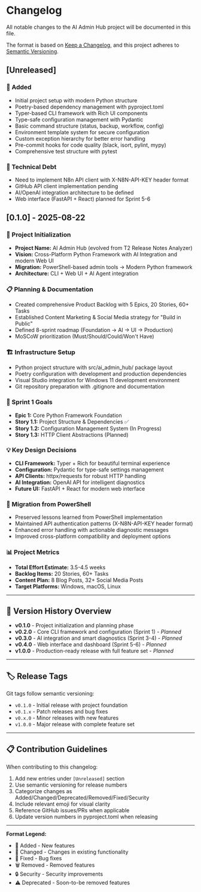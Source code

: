 # Changelog

All notable changes to the AI Admin Hub project will be documented in this file.

The format is based on [Keep a Changelog](https://keepachangelog.com/en/1.0.0/),
and this project adheres to [Semantic Versioning](https://semver.org/spec/v2.0.0.html).

## [Unreleased]

### 🚀 Added
- Initial project setup with modern Python structure
- Poetry-based dependency management with pyproject.toml
- Typer-based CLI framework with Rich UI components
- Type-safe configuration management with Pydantic
- Basic command structure (status, backup, workflow, config)
- Environment template system for secure configuration
- Custom exception hierarchy for better error handling
- Pre-commit hooks for code quality (black, isort, pylint, mypy)
- Comprehensive test structure with pytest

### 🔧 Technical Debt
- Need to implement N8n API client with X-N8N-API-KEY header format
- GitHub API client implementation pending
- AI/OpenAI integration architecture to be defined
- Web interface (FastAPI + React) planned for Sprint 5-6

## [0.1.0] - 2025-08-22

### 🎉 Project Initialization
- **Project Name:** AI Admin Hub (evolved from T2 Release Notes Analyzer)
- **Vision:** Cross-Platform Python Framework with AI Integration and modern Web UI
- **Migration:** PowerShell-based admin tools → Modern Python framework
- **Architecture:** CLI + Web UI + AI Agent integration

### 📋 Planning & Documentation
- Created comprehensive Product Backlog with 5 Epics, 20 Stories, 60+ Tasks
- Established Content Marketing & Social Media strategy for "Build in Public"
- Defined 8-sprint roadmap (Foundation → AI → UI → Production)
- MoSCoW prioritization (Must/Should/Could/Won't Have)

### 🏗️ Infrastructure Setup
- Python project structure with src/ai_admin_hub/ package layout
- Poetry configuration with development and production dependencies
- Visual Studio integration for Windows 11 development environment
- Git repository preparation with .gitignore and documentation

### 🎯 Sprint 1 Goals
- **Epic 1:** Core Python Framework Foundation
- **Story 1.1:** Project Structure & Dependencies ✅
- **Story 1.2:** Configuration Management System (In Progress)
- **Story 1.3:** HTTP Client Abstractions (Planned)

### 💡 Key Design Decisions
- **CLI Framework:** Typer + Rich for beautiful terminal experience
- **Configuration:** Pydantic for type-safe settings management
- **API Clients:** httpx/requests for robust HTTP handling
- **AI Integration:** OpenAI API for intelligent diagnostics
- **Future UI:** FastAPI + React for modern web interface

### 🔄 Migration from PowerShell
- Preserved lessons learned from PowerShell implementation
- Maintained API authentication patterns (X-N8N-API-KEY header format)
- Enhanced error handling with actionable diagnostic messages
- Improved cross-platform compatibility and deployment options

### 📊 Project Metrics
- **Total Effort Estimate:** 3.5-4.5 weeks
- **Backlog Items:** 20 Stories, 60+ Tasks
- **Content Plan:** 8 Blog Posts, 32+ Social Media Posts
- **Target Platforms:** Windows, macOS, Linux

---

## 📝 **Version History Overview**

- **v0.1.0** - Project initialization and planning phase
- **v0.2.0** - Core CLI framework and configuration (Sprint 1) - *Planned*
- **v0.3.0** - AI integration and smart diagnostics (Sprint 3-4) - *Planned*
- **v0.4.0** - Web interface and dashboard (Sprint 5-6) - *Planned*
- **v1.0.0** - Production-ready release with full feature set - *Planned*

---

## 🏷️ **Release Tags**

Git tags follow semantic versioning:
- `v0.1.0` - Initial release with project foundation
- `v0.1.x` - Patch releases and bug fixes
- `v0.x.0` - Minor releases with new features
- `v1.0.0` - Major release with complete feature set

---

## 📋 **Contribution Guidelines**

When contributing to this changelog:
1. Add new entries under `[Unreleased]` section
2. Use semantic versioning for release numbers
3. Categorize changes as Added/Changed/Deprecated/Removed/Fixed/Security
4. Include relevant emoji for visual clarity
5. Reference GitHub issues/PRs when applicable
6. Update version numbers in pyproject.toml when releasing

---

**Format Legend:**
- 🚀 Added - New features
- 🔧 Changed - Changes in existing functionality  
- 🐛 Fixed - Bug fixes
- 🗑️ Removed - Removed features
- 🔒 Security - Security improvements
- ⚠️ Deprecated - Soon-to-be removed features